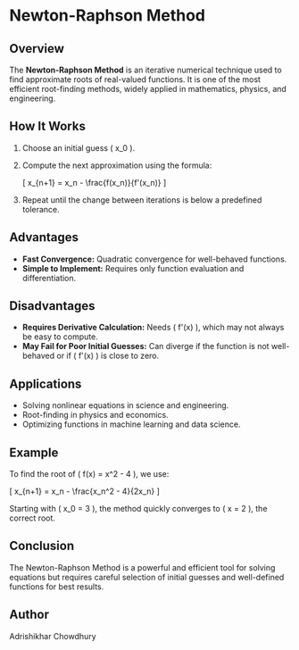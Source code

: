 # Newton-Raphson Method

## Overview
The **Newton-Raphson Method** is an iterative numerical technique used to find approximate roots of real-valued functions. It is one of the most efficient root-finding methods, widely applied in mathematics, physics, and engineering.

## How It Works
1. Choose an initial guess \( x_0 \).
2. Compute the next approximation using the formula:
   
   \[
   x_{n+1} = x_n - \frac{f(x_n)}{f'(x_n)}
   \]
   
3. Repeat until the change between iterations is below a predefined tolerance.

## Advantages
- **Fast Convergence:** Quadratic convergence for well-behaved functions.
- **Simple to Implement:** Requires only function evaluation and differentiation.

## Disadvantages
- **Requires Derivative Calculation:** Needs \( f'(x) \), which may not always be easy to compute.
- **May Fail for Poor Initial Guesses:** Can diverge if the function is not well-behaved or if \( f'(x) \) is close to zero.

## Applications
- Solving nonlinear equations in science and engineering.
- Root-finding in physics and economics.
- Optimizing functions in machine learning and data science.

## Example
To find the root of \( f(x) = x^2 - 4 \), we use:

\[
 x_{n+1} = x_n - \frac{x_n^2 - 4}{2x_n}
 \]

Starting with \( x_0 = 3 \), the method quickly converges to \( x = 2 \), the correct root.

## Conclusion
The Newton-Raphson Method is a powerful and efficient tool for solving equations but requires careful selection of initial guesses and well-defined functions for best results.

## Author
Adrishikhar Chowdhury